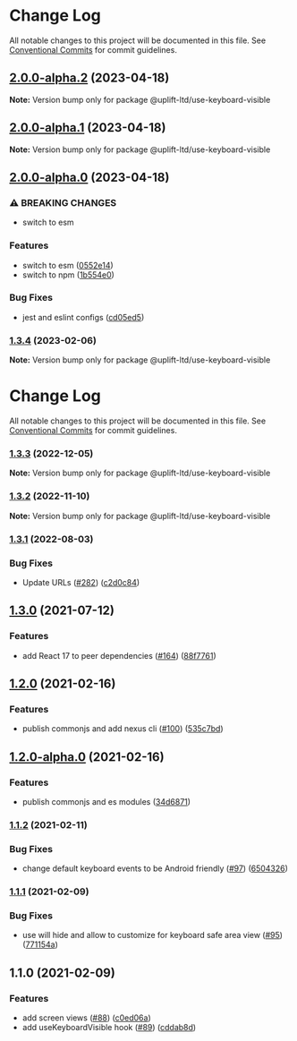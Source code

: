 # Change Log

All notable changes to this project will be documented in this file.
See [Conventional Commits](https://conventionalcommits.org) for commit guidelines.

## [2.0.0-alpha.2](https://github.com/uplift-ltd/nexus/compare/@uplift-ltd/use-keyboard-visible@2.0.0-alpha.1...@uplift-ltd/use-keyboard-visible@2.0.0-alpha.2) (2023-04-18)

**Note:** Version bump only for package @uplift-ltd/use-keyboard-visible





## [2.0.0-alpha.1](https://github.com/uplift-ltd/nexus/compare/@uplift-ltd/use-keyboard-visible@2.0.0-alpha.0...@uplift-ltd/use-keyboard-visible@2.0.0-alpha.1) (2023-04-18)

**Note:** Version bump only for package @uplift-ltd/use-keyboard-visible





## [2.0.0-alpha.0](https://github.com/uplift-ltd/nexus/compare/@uplift-ltd/use-keyboard-visible@1.3.4...@uplift-ltd/use-keyboard-visible@2.0.0-alpha.0) (2023-04-18)


### ⚠ BREAKING CHANGES

* switch to esm

### Features

* switch to esm ([0552e14](https://github.com/uplift-ltd/nexus/commit/0552e1405f9a92d7cf080b472d2bc01af645ebcd))
* switch to npm ([1b554e0](https://github.com/uplift-ltd/nexus/commit/1b554e0463cf4575d6d68824507bafa8e4d6f7c5))


### Bug Fixes

* jest and eslint configs ([cd05ed5](https://github.com/uplift-ltd/nexus/commit/cd05ed5cdb8337ef081ecc8ef22a103a42c93eb8))



### [1.3.4](https://github.com/uplift-ltd/nexus/compare/@uplift-ltd/use-keyboard-visible@1.3.3...@uplift-ltd/use-keyboard-visible@1.3.4) (2023-02-06)

**Note:** Version bump only for package @uplift-ltd/use-keyboard-visible





# Change Log

All notable changes to this project will be documented in this file. See
[Conventional Commits](https://conventionalcommits.org) for commit guidelines.

### [1.3.3](https://github.com/uplift-ltd/nexus/compare/@uplift-ltd/use-keyboard-visible@1.3.2...@uplift-ltd/use-keyboard-visible@1.3.3) (2022-12-05)

**Note:** Version bump only for package @uplift-ltd/use-keyboard-visible

### [1.3.2](https://github.com/uplift-ltd/nexus/compare/@uplift-ltd/use-keyboard-visible@1.3.1...@uplift-ltd/use-keyboard-visible@1.3.2) (2022-11-10)

**Note:** Version bump only for package @uplift-ltd/use-keyboard-visible

### [1.3.1](https://github.com/uplift-ltd/nexus/compare/@uplift-ltd/use-keyboard-visible@1.3.0...@uplift-ltd/use-keyboard-visible@1.3.1) (2022-08-03)

### Bug Fixes

- Update URLs ([#282](https://github.com/uplift-ltd/nexus/issues/282))
  ([c2d0c84](https://github.com/uplift-ltd/nexus/commit/c2d0c843c8eb18c4a9ae360ee2d840f5be388fac))

## [1.3.0](https://github.com/uplift-ltd/nexus/compare/@uplift-ltd/use-keyboard-visible@1.2.0...@uplift-ltd/use-keyboard-visible@1.3.0) (2021-07-12)

### Features

- add React 17 to peer dependencies ([#164](https://github.com/uplift-ltd/nexus/issues/164))
  ([88f7761](https://github.com/uplift-ltd/nexus/commit/88f77615dfab14127dfdf76f665ee73c3195bcb4))

## [1.2.0](https://github.com/uplift-ltd/nexus/compare/@uplift-ltd/use-keyboard-visible@1.1.2...@uplift-ltd/use-keyboard-visible@1.2.0) (2021-02-16)

### Features

- publish commonjs and add nexus cli ([#100](https://github.com/uplift-ltd/nexus/issues/100))
  ([535c7bd](https://github.com/uplift-ltd/nexus/commit/535c7bd0ad8224b9dde814f18f9d5082366061e1))

## [1.2.0-alpha.0](https://github.com/uplift-ltd/nexus/compare/@uplift-ltd/use-keyboard-visible@1.1.2...@uplift-ltd/use-keyboard-visible@1.2.0-alpha.0) (2021-02-16)

### Features

- publish commonjs and es modules
  ([34d6871](https://github.com/uplift-ltd/nexus/commit/34d6871f720efebf2d48773ae1e17c8dc6fd652d))

### [1.1.2](https://github.com/uplift-ltd/nexus/compare/@uplift-ltd/use-keyboard-visible@1.1.1...@uplift-ltd/use-keyboard-visible@1.1.2) (2021-02-11)

### Bug Fixes

- change default keyboard events to be Android friendly
  ([#97](https://github.com/uplift-ltd/nexus/issues/97))
  ([6504326](https://github.com/uplift-ltd/nexus/commit/65043269ba00bbe52036f30a45c22f40b022cd89))

### [1.1.1](https://github.com/uplift-ltd/nexus/compare/@uplift-ltd/use-keyboard-visible@1.1.0...@uplift-ltd/use-keyboard-visible@1.1.1) (2021-02-09)

### Bug Fixes

- use will hide and allow to customize for keyboard safe area view
  ([#95](https://github.com/uplift-ltd/nexus/issues/95))
  ([771154a](https://github.com/uplift-ltd/nexus/commit/771154a31f425a9e216c35f47fed271a9cb495b2))

## 1.1.0 (2021-02-09)

### Features

- add screen views ([#88](https://github.com/uplift-ltd/nexus/issues/88))
  ([c0ed06a](https://github.com/uplift-ltd/nexus/commit/c0ed06a67da3bd7237d9ec7efd8557560b4d3caa))
- add useKeyboardVisible hook ([#89](https://github.com/uplift-ltd/nexus/issues/89))
  ([cddab8d](https://github.com/uplift-ltd/nexus/commit/cddab8d12d3c00b22e4c59086c28390425388cc8))
